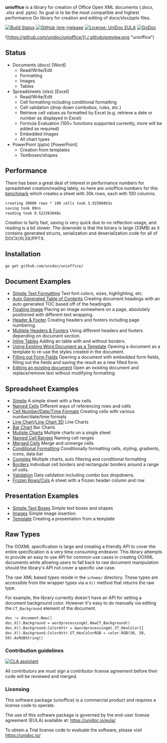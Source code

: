 **unioffice** is a library for creation of Office Open XML documents (.docx, .xlsx
and .pptx).  Its goal is to be the most compatible and highest performance Go
library for creation and editing of docx/xlsx/pptx files.

[![Build Status](https://travis-ci.org/unidoc/unioffice.svg?branch=master)](https://travis-ci.org/unidoc/unioffice)
[![GitHub (pre-)release](https://img.shields.io/github/release/unidoc/unioffice/all.svg)](https://github.com/unidoc/unioffice/releases)
[![License: UniDoc EULA](https://img.shields.io/badge/license-UniDoc%20EULA-blue)](https://unidoc.io/eula/)
[![GoDoc](https://godoc.org/github.com/unidoc/unioffice?status.svg)](https://godoc.org/github.com/unidoc/unioffice)

![https://github.com/unidoc/unioffice/](./.github/preview.png "unioffice")

## Status ##

- Documents (docx) [Word]
	- Read/Write/Edit
	- Formatting
	- Images
	- Tables
- Spreadsheets (xlsx) [Excel]
 	- Read/Write/Edit
 	- Cell formatting including conditional formatting
	- Cell validation (drop down combobox, rules, etc.)
    - Retrieve cell values as formatted by Excel (e.g. retrieve a date or number as displayed in Excel)
 	- Formula Evaluation (100+ functions supported currently, more will be added as required)
 	- Embedded Images
 	- All chart types
- PowerPoint (pptx) [PowerPoint]
	- Creation from templates
	- Textboxes/shapes


## Performance ##

There has been a great deal of interest in performance numbers for spreadsheet
creation/reading lately, so here are unioffice numbers for this
[benchmark](https://github.com/unidoc/unioffice-examples/tree/master/spreadsheet/lots-of-rows)
which creates a sheet with 30k rows, each with 100 columns.

    creating 30000 rows * 100 cells took 3.92506863s
    saving took 89ns
    reading took 9.522383048s

Creation is fairly fast, saving is very quick due to no reflection usage, and
reading is a bit slower. The downside is that the binary is large (33MB) as it
contains generated structs, serialization and deserialization code for all of
DOCX/XLSX/PPTX.

## Installation ##
    
    go get github.com/unidoc/unioffice/

## Document Examples ##

- [Simple Text Formatting](https://github.com/unidoc/unioffice-examples/tree/master/document/simple) Text font colors, sizes, highlighting, etc.
- [Auto Generated Table of Contents](https://github.com/unidoc/unioffice-examples/tree/master/document/toc) Creating document headings with an auto generated TOC based off of the headingds
- [Floating Image](https://github.com/unidoc/unioffice-examples/tree/master/document/image) Placing an image somewhere on a page, absolutely positioned with different text wrapping.
- [Header & Footer](https://github.com/unidoc/unioffice-examples/tree/master/document/header-footer) Creating headers and footers including page numbering.
- [Multiple Headers & Footers](https://github.com/unidoc/unioffice-examples/tree/master/document/header-footer-multiple) Using different headers and footers depending on document section.
- [Inline Tables](https://github.com/unidoc/unioffice-examples/tree/master/document/tables) Adding an table with and without borders.
- [Using Existing Word Document as a Template](https://github.com/unidoc/unioffice-examples/tree/master/document/use-template) Opening a document as a template to re-use the styles created in the document.
- [Filling out Form Fields](https://github.com/unidoc/unioffice-examples/tree/master/document/fill-out-form) Opening a document with embedded form fields, filling out the fields and saving the result as  a new filled form.
- [Editing an existing document](https://github.com/unidoc/unioffice-examples/tree/master/document/edit-document) Open an existing document and replace/remove text without modifying formatting.

## Spreadsheet Examples ##
- [Simple](https://github.com/unidoc/unioffice-examples/tree/master/spreadsheet/simple) A simple sheet with a few cells
- [Named Cells](https://github.com/unidoc/unioffice-examples/tree/master/spreadsheet/named-cells) Different ways of referencing rows and cells
- [Cell Number/Date/Time Formats](https://github.com/unidoc/unioffice-examples/tree/master/spreadsheet/number-date-time-formats) Creating cells with various number/date/time formats
- [Line Chart](https://github.com/unidoc/unioffice-examples/tree/master/spreadsheet/line-chart)/[Line Chart 3D](https://github.com/unidoc/unioffice-examples/tree/master/spreadsheet/line-chart-3d) Line Charts
- [Bar Chart](https://github.com/unidoc/unioffice-examples/tree/master/spreadsheet/bar-chart) Bar Charts
- [Mutiple Charts](https://github.com/unidoc/unioffice-examples/tree/master/spreadsheet/multiple-charts) Multiple charts on a single sheet
- [Named Cell Ranges](https://github.com/unidoc/unioffice-examples/tree/master/spreadsheet/named-ranges) Naming cell ranges
- [Merged Cells](https://github.com/unidoc/unioffice-examples/tree/master/spreadsheet/merged) Merge and unmerge cells
- [Conditional Formatting](https://github.com/unidoc/unioffice-examples/tree/master/spreadsheet/conditional-formatting) Conditionally formatting cells, styling, gradients, icons, data bar
- [Complex](https://github.com/unidoc/unioffice-examples/tree/master/spreadsheet/complex) Multiple charts, auto filtering and conditional formatting
- [Borders](https://github.com/unidoc/unioffice-examples/tree/master/spreadsheet/borders) Individual cell borders and rectangular borders around a range of cells.
- [Validation](https://github.com/unidoc/unioffice-examples/tree/master/spreadsheet/validation) Data validation including combo box dropdowns.
- [Frozen Rows/Cols](https://github.com/unidoc/unioffice-examples/tree/master/spreadsheet/freeze-rows-cols) A sheet with a frozen header column and row

## Presentation Examples ##

- [Simple Text Boxes](https://github.com/unidoc/unioffice-examples/tree/master/presentation/simple) Simple text boxes and shapes
- [Images](https://github.com/unidoc/unioffice-examples/tree/master/presentation/image) Simple image insertion
- [Template](https://github.com/unidoc/unioffice-examples/tree/master/presentation/use-template/simple) Creating a presentation from a template

## Raw Types ##

The OOXML specification is large and creating a friendly API to cover the entire
specification is a very time consuming endeavor.  This library attempts to
provide an easy to use API for common use cases in creating OOXML documents
while allowing users to fall back to raw document manipulation should the
library's API not cover a specific use case.

The raw XML based types reside in the ```schema/``` directory. These types are
accessible from the wrapper types via a ```X()``` method that returns the raw
type. 

For example, the library currently doesn't have an API for setting a document
background color. However it's easy to do manually via editing the
```CT_Background``` element of the document.

    dox := document.New()
    doc.X().Background = wordprocessingml.NewCT_Background()
	doc.X().Background.ColorAttr = &wordprocessingml.ST_HexColor{}
	doc.X().Background.ColorAttr.ST_HexColorRGB = color.RGB(50, 50, 50).AsRGBString()

### Contribution guidelines ###

[![CLA assistant](https://cla-assistant.io/readme/badge/unidoc/unioffice)](https://cla-assistant.io/unidoc/unioffice)

All contributors are must sign a contributor license agreement before their code
will be reviewed and merged.


### Licensing ###

This software package (unioffice) is a commercial product and requires a license
code to operate.

The use of this software package is governed by the end-user license agreement 
(EULA) available at: https://unidoc.io/eula/

To obtain a Trial license code to evaluate the software, please visit
https://unidoc.io/

